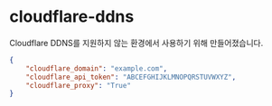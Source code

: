 # cloudflare-ddns

Cloudflare DDNS를 지원하지 않는 환경에서 사용하기 위해 만들어졌습니다.

```json
{
    "cloudflare_domain": "example.com",
    "cloudflare_api_token": "ABCEFGHIJKLMNOPQRSTUVWXYZ",
    "cloudflare_proxy": "True"
}
```
